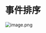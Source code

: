 # 事件排序



![image.png](https://p3-juejin.byteimg.com/tos-cn-i-k3u1fbpfcp/d6c4f41ab09e4263a9b02c0141e8aa24~tplv-k3u1fbpfcp-watermark.image?)